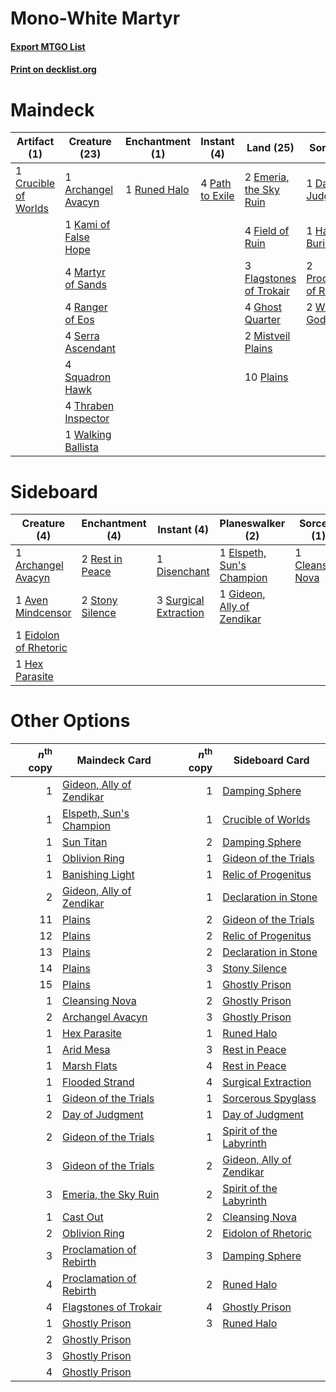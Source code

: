 # Mono-White Martyr

#### [Export MTGO List](../collection/Mono-White%20Martyr/Mono-White%20Martyr.txt)
#### [Print on decklist.org](http://decklist.org/?deckmain=1%09Archangel%20Avacyn%0A1%09Crucible%20of%20Worlds%0A1%09Day%20of%20Judgment%0A2%09Emeria,%20the%20Sky%20Ruin%0A4%09Field%20of%20Ruin%0A3%09Flagstones%20of%20Trokair%0A4%09Ghost%20Quarter%0A1%09Hallowed%20Burial%0A1%09Kami%20of%20False%20Hope%0A4%09Martyr%20of%20Sands%0A2%09Mistveil%20Plains%0A4%09Path%20to%20Exile%0A10%09Plains%0A2%09Proclamation%20of%20Rebirth%0A4%09Ranger%20of%20Eos%0A1%09Runed%20Halo%0A4%09Serra%20Ascendant%0A4%09Squadron%20Hawk%0A4%09Thraben%20Inspector%0A1%09Walking%20Ballista%0A2%09Wrath%20of%20God&deckside=1%09Archangel%20Avacyn%0A1%09Aven%20Mindcensor%0A1%09Cleansing%20Nova%0A1%09Disenchant%0A1%09Eidolon%20of%20Rhetoric%0A1%09Elspeth,%20Sun's%20Champion%0A1%09Gideon,%20Ally%20of%20Zendikar%0A1%09Hex%20Parasite%0A2%09Rest%20in%20Peace%0A2%09Stony%20Silence%0A3%09Surgical%20Extraction)
# Maindeck

|                                         Artifact (1)                                          |                                        Creature (23)                                         |                                    Enchantment (1)                                    |                                       Instant (4)                                        |                                            Land (25)                                             |                                            Sorcery (6)                                             |
|-----------------------------------------------------------------------------------------------|----------------------------------------------------------------------------------------------|---------------------------------------------------------------------------------------|------------------------------------------------------------------------------------------|--------------------------------------------------------------------------------------------------|----------------------------------------------------------------------------------------------------|
|1 [Crucible of Worlds](http://gatherer.wizards.com/Pages/Card/Details.aspx?multiverseid=420598)|1 [Archangel Avacyn](http://gatherer.wizards.com/Pages/Card/Details.aspx?multiverseid=439314) |1 [Runed Halo](http://gatherer.wizards.com/Pages/Card/Details.aspx?multiverseid=154005)|4 [Path to Exile](http://gatherer.wizards.com/Pages/Card/Details.aspx?multiverseid=370408)|2 [Emeria, the Sky Ruin](http://gatherer.wizards.com/Pages/Card/Details.aspx?multiverseid=389503) |1 [Day of Judgment](http://gatherer.wizards.com/Pages/Card/Details.aspx?multiverseid=439344)        |
|                                                                                               |1 [Kami of False Hope](http://gatherer.wizards.com/Pages/Card/Details.aspx?multiverseid=74097)|                                                                                       |                                                                                          |4 [Field of Ruin](http://gatherer.wizards.com/Pages/Card/Details.aspx?multiverseid=435415)        |1 [Hallowed Burial](http://gatherer.wizards.com/Pages/Card/Details.aspx?multiverseid=416848)        |
|                                                                                               |4 [Martyr of Sands](http://gatherer.wizards.com/Pages/Card/Details.aspx?multiverseid=121263)  |                                                                                       |                                                                                          |3 [Flagstones of Trokair](http://gatherer.wizards.com/Pages/Card/Details.aspx?multiverseid=116733)|2 [Proclamation of Rebirth](http://gatherer.wizards.com/Pages/Card/Details.aspx?multiverseid=107341)|
|                                                                                               |4 [Ranger of Eos](http://gatherer.wizards.com/Pages/Card/Details.aspx?multiverseid=425844)    |                                                                                       |                                                                                          |4 [Ghost Quarter](http://gatherer.wizards.com/Pages/Card/Details.aspx?multiverseid=430470)        |2 [Wrath of God](http://gatherer.wizards.com/Pages/Card/Details.aspx?multiverseid=4408)             |
|                                                                                               |4 [Serra Ascendant](http://gatherer.wizards.com/Pages/Card/Details.aspx?multiverseid=438597)  |                                                                                       |                                                                                          |2 [Mistveil Plains](http://gatherer.wizards.com/Pages/Card/Details.aspx?multiverseid=142014)      |                                                                                                    |
|                                                                                               |4 [Squadron Hawk](http://gatherer.wizards.com/Pages/Card/Details.aspx?multiverseid=413573)    |                                                                                       |                                                                                          |10 [Plains](http://gatherer.wizards.com/Pages/Card/Details.aspx?multiverseid=439601)              |                                                                                                    |
|                                                                                               |4 [Thraben Inspector](http://gatherer.wizards.com/Pages/Card/Details.aspx?multiverseid=409784)|                                                                                       |                                                                                          |                                                                                                  |                                                                                                    |
|                                                                                               |1 [Walking Ballista](http://gatherer.wizards.com/Pages/Card/Details.aspx?multiverseid=423848) |                                                                                       |                                                                                          |                                                                                                  |                                                                                                    |


# Sideboard

|                                          Creature (4)                                          |                                     Enchantment (4)                                      |                                          Instant (4)                                           |                                          Planeswalker (2)                                           |                                        Sorcery (1)                                        |
|------------------------------------------------------------------------------------------------|------------------------------------------------------------------------------------------|------------------------------------------------------------------------------------------------|-----------------------------------------------------------------------------------------------------|-------------------------------------------------------------------------------------------|
|1 [Archangel Avacyn](http://gatherer.wizards.com/Pages/Card/Details.aspx?multiverseid=439314)   |2 [Rest in Peace](http://gatherer.wizards.com/Pages/Card/Details.aspx?multiverseid=442021)|1 [Disenchant](http://gatherer.wizards.com/Pages/Card/Details.aspx?multiverseid=201162)         |1 [Elspeth, Sun's Champion](http://gatherer.wizards.com/Pages/Card/Details.aspx?multiverseid=394361) |1 [Cleansing Nova](http://gatherer.wizards.com/Pages/Card/Details.aspx?multiverseid=447145)|
|1 [Aven Mindcensor](http://gatherer.wizards.com/Pages/Card/Details.aspx?multiverseid=429861)    |2 [Stony Silence](http://gatherer.wizards.com/Pages/Card/Details.aspx?multiverseid=425850)|3 [Surgical Extraction](http://gatherer.wizards.com/Pages/Card/Details.aspx?multiverseid=397706)|1 [Gideon, Ally of Zendikar](http://gatherer.wizards.com/Pages/Card/Details.aspx?multiverseid=401897)|                                                                                           |
|1 [Eidolon of Rhetoric](http://gatherer.wizards.com/Pages/Card/Details.aspx?multiverseid=380409)|                                                                                          |                                                                                                |                                                                                                     |                                                                                           |
|1 [Hex Parasite](http://gatherer.wizards.com/Pages/Card/Details.aspx?multiverseid=218008)       |                                                                                          |                                                                                                |                                                                                                     |                                                                                           |


# Other Options

|*n*<sup>th</sup> copy|                                           Maindeck Card                                           |*n*<sup>th</sup> copy|                                          Sideboard Card                                           |
|--------------------:|---------------------------------------------------------------------------------------------------|--------------------:|---------------------------------------------------------------------------------------------------|
|                    1|[Gideon, Ally of Zendikar](http://gatherer.wizards.com/Pages/Card/Details.aspx?multiverseid=401897)|                    1|[Damping Sphere](http://gatherer.wizards.com/Pages/Card/Details.aspx?multiverseid=443101)          |
|                    1|[Elspeth, Sun's Champion](http://gatherer.wizards.com/Pages/Card/Details.aspx?multiverseid=394361) |                    1|[Crucible of Worlds](http://gatherer.wizards.com/Pages/Card/Details.aspx?multiverseid=420598)      |
|                    1|[Sun Titan](http://gatherer.wizards.com/Pages/Card/Details.aspx?multiverseid=373379)               |                    2|[Damping Sphere](http://gatherer.wizards.com/Pages/Card/Details.aspx?multiverseid=443101)          |
|                    1|[Oblivion Ring](http://gatherer.wizards.com/Pages/Card/Details.aspx?multiverseid=205396)           |                    1|[Gideon of the Trials](http://gatherer.wizards.com/Pages/Card/Details.aspx?multiverseid=426716)    |
|                    1|[Banishing Light](http://gatherer.wizards.com/Pages/Card/Details.aspx?multiverseid=446754)         |                    1|[Relic of Progenitus](http://gatherer.wizards.com/Pages/Card/Details.aspx?multiverseid=205326)     |
|                    2|[Gideon, Ally of Zendikar](http://gatherer.wizards.com/Pages/Card/Details.aspx?multiverseid=401897)|                    1|[Declaration in Stone](http://gatherer.wizards.com/Pages/Card/Details.aspx?multiverseid=409750)    |
|                   11|[Plains](http://gatherer.wizards.com/Pages/Card/Details.aspx?multiverseid=439601)                  |                    2|[Gideon of the Trials](http://gatherer.wizards.com/Pages/Card/Details.aspx?multiverseid=426716)    |
|                   12|[Plains](http://gatherer.wizards.com/Pages/Card/Details.aspx?multiverseid=439601)                  |                    2|[Relic of Progenitus](http://gatherer.wizards.com/Pages/Card/Details.aspx?multiverseid=205326)     |
|                   13|[Plains](http://gatherer.wizards.com/Pages/Card/Details.aspx?multiverseid=439601)                  |                    2|[Declaration in Stone](http://gatherer.wizards.com/Pages/Card/Details.aspx?multiverseid=409750)    |
|                   14|[Plains](http://gatherer.wizards.com/Pages/Card/Details.aspx?multiverseid=439601)                  |                    3|[Stony Silence](http://gatherer.wizards.com/Pages/Card/Details.aspx?multiverseid=425850)           |
|                   15|[Plains](http://gatherer.wizards.com/Pages/Card/Details.aspx?multiverseid=439601)                  |                    1|[Ghostly Prison](http://gatherer.wizards.com/Pages/Card/Details.aspx?multiverseid=423432)          |
|                    1|[Cleansing Nova](http://gatherer.wizards.com/Pages/Card/Details.aspx?multiverseid=447145)          |                    2|[Ghostly Prison](http://gatherer.wizards.com/Pages/Card/Details.aspx?multiverseid=423432)          |
|                    2|[Archangel Avacyn](http://gatherer.wizards.com/Pages/Card/Details.aspx?multiverseid=439314)        |                    3|[Ghostly Prison](http://gatherer.wizards.com/Pages/Card/Details.aspx?multiverseid=423432)          |
|                    1|[Hex Parasite](http://gatherer.wizards.com/Pages/Card/Details.aspx?multiverseid=218008)            |                    1|[Runed Halo](http://gatherer.wizards.com/Pages/Card/Details.aspx?multiverseid=154005)              |
|                    1|[Arid Mesa](http://gatherer.wizards.com/Pages/Card/Details.aspx?multiverseid=426054)               |                    3|[Rest in Peace](http://gatherer.wizards.com/Pages/Card/Details.aspx?multiverseid=442021)           |
|                    1|[Marsh Flats](http://gatherer.wizards.com/Pages/Card/Details.aspx?multiverseid=426064)             |                    4|[Rest in Peace](http://gatherer.wizards.com/Pages/Card/Details.aspx?multiverseid=442021)           |
|                    1|[Flooded Strand](http://gatherer.wizards.com/Pages/Card/Details.aspx?multiverseid=405098)          |                    4|[Surgical Extraction](http://gatherer.wizards.com/Pages/Card/Details.aspx?multiverseid=397706)     |
|                    1|[Gideon of the Trials](http://gatherer.wizards.com/Pages/Card/Details.aspx?multiverseid=426716)    |                    1|[Sorcerous Spyglass](http://gatherer.wizards.com/Pages/Card/Details.aspx?multiverseid=435407)      |
|                    2|[Day of Judgment](http://gatherer.wizards.com/Pages/Card/Details.aspx?multiverseid=439344)         |                    1|[Day of Judgment](http://gatherer.wizards.com/Pages/Card/Details.aspx?multiverseid=439344)         |
|                    2|[Gideon of the Trials](http://gatherer.wizards.com/Pages/Card/Details.aspx?multiverseid=426716)    |                    1|[Spirit of the Labyrinth](http://gatherer.wizards.com/Pages/Card/Details.aspx?multiverseid=378399) |
|                    3|[Gideon of the Trials](http://gatherer.wizards.com/Pages/Card/Details.aspx?multiverseid=426716)    |                    2|[Gideon, Ally of Zendikar](http://gatherer.wizards.com/Pages/Card/Details.aspx?multiverseid=401897)|
|                    3|[Emeria, the Sky Ruin](http://gatherer.wizards.com/Pages/Card/Details.aspx?multiverseid=389503)    |                    2|[Spirit of the Labyrinth](http://gatherer.wizards.com/Pages/Card/Details.aspx?multiverseid=378399) |
|                    1|[Cast Out](http://gatherer.wizards.com/Pages/Card/Details.aspx?multiverseid=426710)                |                    2|[Cleansing Nova](http://gatherer.wizards.com/Pages/Card/Details.aspx?multiverseid=447145)          |
|                    2|[Oblivion Ring](http://gatherer.wizards.com/Pages/Card/Details.aspx?multiverseid=205396)           |                    2|[Eidolon of Rhetoric](http://gatherer.wizards.com/Pages/Card/Details.aspx?multiverseid=380409)     |
|                    3|[Proclamation of Rebirth](http://gatherer.wizards.com/Pages/Card/Details.aspx?multiverseid=107341) |                    3|[Damping Sphere](http://gatherer.wizards.com/Pages/Card/Details.aspx?multiverseid=443101)          |
|                    4|[Proclamation of Rebirth](http://gatherer.wizards.com/Pages/Card/Details.aspx?multiverseid=107341) |                    2|[Runed Halo](http://gatherer.wizards.com/Pages/Card/Details.aspx?multiverseid=154005)              |
|                    4|[Flagstones of Trokair](http://gatherer.wizards.com/Pages/Card/Details.aspx?multiverseid=116733)   |                    4|[Ghostly Prison](http://gatherer.wizards.com/Pages/Card/Details.aspx?multiverseid=423432)          |
|                    1|[Ghostly Prison](http://gatherer.wizards.com/Pages/Card/Details.aspx?multiverseid=423432)          |                    3|[Runed Halo](http://gatherer.wizards.com/Pages/Card/Details.aspx?multiverseid=154005)              |
|                    2|[Ghostly Prison](http://gatherer.wizards.com/Pages/Card/Details.aspx?multiverseid=423432)          |                     |                                                                                                   |
|                    3|[Ghostly Prison](http://gatherer.wizards.com/Pages/Card/Details.aspx?multiverseid=423432)          |                     |                                                                                                   |
|                    4|[Ghostly Prison](http://gatherer.wizards.com/Pages/Card/Details.aspx?multiverseid=423432)          |                     |                                                                                                   |

